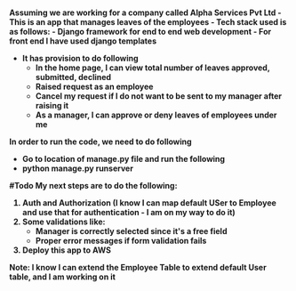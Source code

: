 <h4>Assuming we are working for a company called Alpha Services Pvt Ltd
- This is an app that manages leaves of the employees
- Tech stack used is as follows:
    - Django framework for end to end web development
    - For front end I have used django templates

  
  - It has provision to do following
    - In the home page, I can view total number of leaves approved, submitted, declined
    - Raised request as an employee
    - Cancel my request if I do not want to be sent to my manager after raising it
    - As a manager, I can approve or deny leaves of employees under me

In order to run the code, we need to do following
- Go to location of manage.py file and run the following
- python manage.py runserver

#Todo
My next steps are to do the following:
1. Auth and Authorization
   (I know I can map default USer to Employee and use that for authentication - I am on my way to do it)
2. Some validations like:
   - Manager is correctly selected since it's a free field
   - Proper error messages if form validation fails
3. Deploy this app to AWS

Note:
I know I can extend the Employee Table to extend default User table, and I am working on it